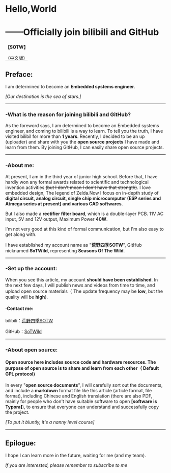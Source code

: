 # Hello,World

# ——Officially join bilibili and GitHub

**【SOTW】**

[（中文版）](https://github.com/SoTWild/Hello/blob/main/Hello%2CWorld%EF%BC%88%E4%B8%AD%E6%96%87%E7%89%88%EF%BC%89.md)

## Preface:

 I am determined to become an **Embedded systems engineer**.

 *[Our destination is the sea of stars.]*

------

### -What is the reason for joining bilibili and GitHub?

 As the foreword says, I am determined to become an Embedded systems engineer, and coming to bilibili is a way to learn. To tell you the truth, I have visited bilibil for more than **1 years**. Recently, I decided to be an up (uploader) and share with you the **open source projects** I have made and learn from them. By joining GitHub, I can easily share open source projects.

------

### -About me:

 At present, I am in the third year of junior high school. Before that, I have hardly won any formal awards related to scientific and technological invention activities ~~(but I don't mean I don't have that strength)~~. I love embedded design, The legend of Zelda.Now I focus on in-depth study of **digital circuit, analog circuit, single chip microcomputer (ESP series and Atmega series at present) and various CAD softwares**.

 But I also made a **rectifier filter board**, which is a double-layer PCB. 11V AC input, 5V and 12V output, Maximum Power **40W**.



 I'm not very good at this kind of formal communication, but I'm also easy to get along with.

 I have established my account name as "**荒野四季SOTW**", GitHub nicknamed **SoTWild**, representing **Seasons Of The Wild**.

------

### -Set up the account:

 When you see this article, my account **should have been established**. In the next few days, I will publish news and videos from time to time, and upload open source materials（ The update frequency may be **low**, but the quality will be **high**).

#### ·Contact me:

 bilibili：[荒野四季SOTW](https://space.bilibili.com/482469487?from=search&seid=10332984889603231435)

 GitHub：[SoTWild](https://github.com/SoTWild)

------

### -About open source:

#### **Open source here includes source code and hardware resources. The purpose of open source is to share and learn from each other（ Default GPL protocol)**

 In every "**open source documents**", I will carefully sort out the documents, and include a **markdown** format file like this article (article format, file format), including Chinese and English translation (there are also PDF, mainly for people who don't have suitable software to open **[software is Typora]**), to ensure that everyone can understand and successfully copy the project.

 *[To put it bluntly, it's a nanny level course]*

------

## Epilogue:

 I hope I can learn more in the future, waiting for me (and my team).

 *If you are interested, please remember to subscribe to me*
